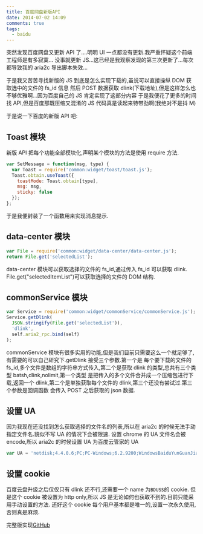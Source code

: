 ```yaml
---
title: 百度网盘新版API
date: 2014-07-02 14:09
comments: true
tags:
  - baidu
---
```


突然发现百度网盘又更新 API 了....明明 UI 一点都没有更新.我严重怀疑这个前端工程师是有多寂寞...
没事就更新 JS...这已经是我观察发现的第三次更新了...每次都导致我的 aria2c 导出脚本失效...

于是我又苦苦寻找新版的 JS 到底是怎么实现下载的,虽说可以直接操纵 DOM 获取选中的文件的 fs_id 信息
然后 POST 数据获取 dlink(下载地址),但是这样怎么也不够优雅啊...因为百度自己的 JS 肯定实现了这部分内容
于是我便花了更多的时间找 API,但是百度那既压缩又混淆的 JS 代码真是读起来特带劲啊(我绝对不是抖 M)

于是说一下百度的新版 API 吧:

## Toast 模块

新版 API 把每个功能全部模块化,声明某个模块的方法是使用 require 方法.

```js
var SetMessage = function(msg, type) {
  var Toast = require('common:widget/toast/toast.js');
  Toast.obtain.useToast({
    toastMode: Toast.obtain[type],
    msg: msg,
    sticky: false
  });
};
```

于是我便封装了一个函数用来实现消息提示.

## data-center 模块

```js
var File = require('common:widget/data-center/data-center.js');
return File.get('selectedList');
```

data-center 模块可以获取选择的文件的 fs_id,通过传入 fs_id 可以获取 dlink.
File.get("selectedItemList")可以获取选择的文件的 DOM 结构.

## commonService 模块

```js
var Service = require('common:widget/commonService/commonService.js');
Service.getDlink(
  JSON.stringify(File.get('selectedList')),
  'dlink',
  self.aria2_rpc.bind(self)
);
```

commonService 模块有很多实用的功能,但是我们目前只需要这么一个就足够了,有需要的可以自己研究下.getDlink 接受三个参数.第一个是
每个要下载的文件的 fs_id,多个文件是数组的字符串方式传入,第二个是获取 dlink 的类型,总共有三个类型 batsh,dlink,nolimit,第一个类型
是把传入的多个文件合并成一个压缩包进行下载,返回一个 dlink,第二个是单独获取每个文件的 dlink,第三个还没有尝试过.第三个参数是回调函数
会传入 POST 之后获取的 json 数据.

## 设置 UA

因为我现在还没找到怎么获取选择的文件名的列表,所以在 aria2c 的时候无法手动指定文件名.貌似不写 UA 的情况下会被限速.
设置 chrome 的 UA 文件名会被 encode,所以 aria2c 的时候设置 UA 为百度云管家的 UA

```js
var UA = 'netdisk;4.4.0.6;PC;PC-Windows;6.2.9200;WindowsBaiduYunGuanJia';
```

## 设置 cookie

百度云盘升级之后仅仅只有 dlink 还不行,还需要一个 name 为`BDUSS`的 cookie.
但是这个 cookie 被设置为 http only,所以 JS 是无论如何也获取不到的.目前只能采用手动设置的方法.
还好这个 cookie 每个用户基本都是唯一的,设置一次永久使用,否则真是麻烦.

完整版实现[GitHub](https://gist.github.com/acgotaku/29d1fbe3dbf777c25254)
